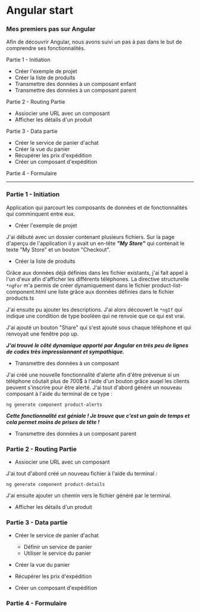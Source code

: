 # Angular start
### Mes premiers pas sur Angular


Afin de découvrir Angular, nous avons suivi un pas à pas dans le but de comprendre ses fonctionnalités.

Partie 1 - Initiation

* Créer l'exemple de projet
* Créer la liste de produits
* Transmettre des données à un composant enfant
* Transmettre des données à un composant parent
  
Partie 2 - Routing Partie

 * Assiocier une URL avec un composant
 * Afficher les détails d'un produit
   
Partie 3 - Data partie

* Créer le service de panier d'achat
* Créer la vue du panier
* Récupérer les prix d'expédition
* Créer un composant d'expédition
   

Partie 4 - Formulaire

*******************************************************************************************************************************************************************************************

### **Partie 1 - Initiation**

Application qui parcourt les composants de données et de fonctionnalités qui comminquent entre eux.

* Créer l'exemple de projet

J'ai débuté avec un dossier contenant plusieurs fichiers.
Sur la page d'aperçu de l'application il y avait un en-tête ***"My Store"*** qui contenait le texte "My Store" et un bouton "Checkout".

* Créer la liste de produits

Grâce aux données déjà définies dans les fichier existants, j'ai fait appel à l'un d'eux afin d'afficher les différents téléphones.
La directive structurelle `*ngFor` m'a permis de créer dynamiquement dans le fichier product-list-component.html une liste grâce aux données définies dans le fichier products.ts

J'ai ensuite pu ajouter les descriptions. J'ai alors découvert le `*ngIf` qui indique une condition de type booléen qui ne renvoie que ce qui est vrai.

J'ai ajouté un bouton "Share" qui s'est ajouté sous chaque téléphone et qui renvoyait une fenêtre pop up.

***J'ai trouvé le côté dynamique apporté par Angular en très peu de lignes de codes très impressionnant et sympathique.***
  
* Transmettre des données à un composant

J'ai créé une nouvelle fonctionnalité d'alerte afin d'être prévenue si un téléphone côutait plus de 700$ à l'aide d'un bouton grâce auqel les clients peuvent s'inscrire pour être alerté.
J'ai tout d'abord généré un nouveau composant à l'aide du terminal de ce type :
```git
ng generate component product-alerts
```
***Cette fonctionnalité est géniale ! Je trouve que c'est un gain de temps et cela permet moins de prises de tête !***

* Transmettre des données à un composant parent


### **Partie 2 - Routing Partie**

* Assiocier une URL avec un composant

J'ai tout d'abord créé un nouveau fichier à l'aide du terminal :

```
ng generate component product-details
```

J'ai ensuite ajouter un chemin vers le fichier généré par le terminal.



* Afficher les détails d'un produit



### **Partie 3 - Data partie**

 * Créer le service de panier d'achat
    - Définir un service de panier
    - Utiliser le service du panier
  

* Créer la vue du panier



* Récupérer les prix d'expédition



* Créer un composant d'expédition




### **Partie 4 - Formulaire**
